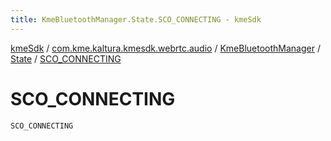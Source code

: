 ```yaml
---
title: KmeBluetoothManager.State.SCO_CONNECTING - kmeSdk
---
```


[kmeSdk](../../../index.html) / [com.kme.kaltura.kmesdk.webrtc.audio](../../index.html) / [KmeBluetoothManager](../index.html) / [State](index.html) / [SCO_CONNECTING](./-s-c-o_-c-o-n-n-e-c-t-i-n-g.html)

# SCO_CONNECTING

`SCO_CONNECTING`